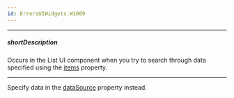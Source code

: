 ```yaml
---
id: ErrorsUIWidgets.W1009
---
```

---
##### shortDescription
Occurs in the List UI component when you try to search through data specified using the [items](/api-reference/10%20UI%20Components/dxList/1%20Configuration/items '/Documentation/ApiReference/UI_Components/dxList/Configuration/items/') property.

---
Specify data in the [dataSource](/api-reference/10%20UI%20Components/dxList/1%20Configuration/dataSource.md '/Documentation/ApiReference/UI_Components/dxList/Configuration/#dataSource') property instead.
